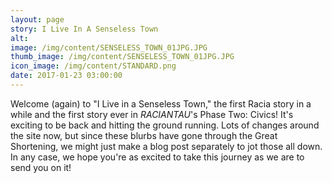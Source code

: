 ```yaml
---
layout: page
story: I Live In A Senseless Town
alt:
image: /img/content/SENSELESS_TOWN_01JPG.JPG
thumb_image: /img/content/SENSELESS_TOWN_01JPG.JPG
icon_image: /img/content/STANDARD.png
date: 2017-01-23 03:00:00
---
```



Welcome (again) to "I Live in a Senseless Town," the first Racia story in a while and the first story ever in *RACIANTAU*'s Phase Two: Civics! It's exciting to be back and hitting the ground running. Lots of changes around the site now, but since these blurbs have gone through the Great Shortening, we might just make a blog post separately to jot those all down. In any case, we hope you're as excited to take this journey as we are to send you on it!

